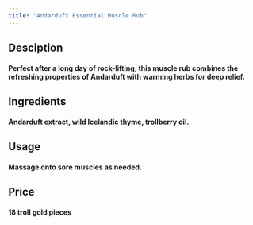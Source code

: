 ```yaml
---
title: "Andarduft Essential Muscle Rub"
---
```


## Desciption
<!-- ![Alt text](/assets/images/banner.png) -->

#### Perfect after a long day of rock-lifting, this muscle rub combines the refreshing properties of Andarduft with warming herbs for deep relief.

## Ingredients

#### Andarduft extract, wild Icelandic thyme, trollberry oil.

## Usage

#### Massage onto sore muscles as needed.

## Price

#### 18 troll gold pieces